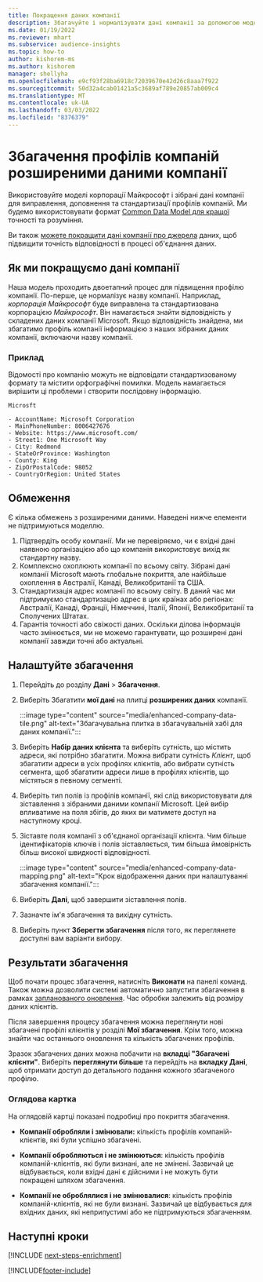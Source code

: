 ```yaml
---
title: Покращення даних компанії
description: Збагачуйте і нормалізувати дані компанії за допомогою моделей Microsoft.
ms.date: 01/19/2022
ms.reviewer: mhart
ms.subservice: audience-insights
ms.topic: how-to
author: kishorem-ms
ms.author: kishorem
manager: shellyha
ms.openlocfilehash: e9cf93f28ba6918c72039670e42d26c8aaa7f922
ms.sourcegitcommit: 50d32a4cab01421a5c3689af789e20857ab009c4
ms.translationtype: MT
ms.contentlocale: uk-UA
ms.lasthandoff: 03/03/2022
ms.locfileid: "8376379"
---
```

# <a name="enrichment-of-company-profiles-with-enhanced-company-data"></a>Збагачення профілів компаній розширеними даними компанії

Використовуйте моделі корпорації Майкрософт і зібрані дані компанії для виправлення, доповнення та стандартизації профілів компаній. Ми будемо використовувати формат [Common Data Model для кращої](/common-data-model/schema/core/applicationcommon/account) точності та розуміння.

Ви також [можете покращити дані компанії про джерела](data-sources-enrichment.md) даних, щоб підвищити точність відповідності в процесі об'єднання даних. 

## <a name="how-we-enhance-company-data"></a>Як ми покращуємо дані компанії

Наша модель проходить двоетапний процес для підвищення профілю компанії. По-перше, це нормалізує назву компанії. Наприклад, *корпорація Майкрософт* буде виправлена та стандартизована корпорацією *Майкрософт*. Він намагається знайти відповідність у складених даних компанії Microsoft. Якщо відповідність знайдена, ми збагатимо профіль компанії інформацією з наших зібраних даних компанії, включаючи назву компанії.


### <a name="example"></a>Приклад

Відомості про компанію можуть не відповідати стандартизованому формату та містити орфографічні помилки. Модель намагається вирішити ці проблеми і створити послідовну інформацію.

```Input
Microsft
```

```Output
- AccountName: Microsoft Corporation
- MainPhoneNumber: 8006427676
- Website: https://www.microsoft.com/
- Street1: One Microsoft Way
- City: Redmond
- StateOrProvince: Washington
- County: King
- ZipOrPostalCode: 98052
- CountryOrRegion: United States
```

## <a name="limitations"></a>Обмеження

Є кілька обмежень з розширеними даними. Наведені нижче елементи не підтримуються моделлю.

1.  Підтвердіть особу компанії. Ми не перевіряємо, чи є вхідні дані наявною організацією або що компанія використовує вихід як стандартну назву.
2.  Комплексно охоплюють компанії по всьому світу. Зібрані дані компанії Microsoft мають глобальне покриття, але найбільше охоплення в Австралії, Канаді, Великобританії та США.
3.  Стандартизація адрес компанії по всьому світу. В даний час ми підтримуємо стандартизацію адрес в цих країнах або регіонах: Австралії, Канаді, Франції, Німеччині, Італії, Японії, Великобританії та Сполучених Штатах.
4.  Гарантія точності або свіжості даних. Оскільки ділова інформація часто змінюється, ми не можемо гарантувати, що розширені дані компанії завжди точні або актуальні.

## <a name="configure-the-enrichment"></a>Налаштуйте збагачення

1. Перейдіть до розділу **Дані** > **Збагачення**.

1. Виберіть Збагатити **мої дані** на плитці **розширених даних** компанії.

   :::image type="content" source="media/enhanced-company-data-tile.png" alt-text="Збагачувальна плитка в збагачувальній хабі для даних компанії.":::

1. Виберіть **Набір даних клієнта** та виберіть сутність, що містить адреси, які потрібно збагатити. Можна вибрати сутність *Клієнт*, щоб збагатити адреси в усіх профілях клієнтів, або вибрати сутність сегмента, щоб збагатити адреси лише в профілях клієнтів, що містяться в певному сегменті.

1. Виберіть тип полів із профілів компанії, які слід використовувати для зіставлення з зібраними даними компанії Microsoft. Цей вибір впливатиме на поля збігів, до яких ви матимете доступ на наступному кроці.

1.  Зіставте поля компанії з об'єднаної організації клієнта. Чим більше ідентифікаторів ключів і полів зіставляється, тим більша ймовірність більш високої швидкості відповідності.

    :::image type="content" source="media/enhanced-company-data-mapping.png" alt-text="Крок відображення даних при налаштуванні збагачення компанії.":::

1. Виберіть **Далі**, щоб завершити зіставлення полів.

1. Зазначте ім'я збагачення та вихідну сутність.

1. Виберіть пункт **Зберегти збагачення** після того, як переглянете доступні вам варіанти вибору.

## <a name="enrichment-results"></a>Результати збагачення

Щоб почати процес збагачення, натисніть **Виконати** на панелі команд. Також можна дозволити системі автоматично запустити збагачення в рамках [запланованого оновлення](system.md#schedule-tab). Час обробки залежить від розміру даних клієнтів.

Після завершення процесу збагачення можна переглянути нові збагачені профілі клієнтів у розділі **Мої збагачення**. Крім того, можна знайти час останнього оновлення та кількість збагачених профілів.

Зразок збагачених даних можна побачити на **вкладці "Збагачені клієнти"**. Виберіть **переглянути більше** та перейдіть на **вкладку Дані**, щоб отримати доступ до детального подання кожного збагаченого профілю.

### <a name="overview-card"></a>Оглядова картка

На оглядовій картці показані подробиці про покриття збагачення. 

* **Компанії обробляли і змінювали:** кількість профілів компаній-клієнтів, які були успішно збагачені.

* **Компанії обробляються і не змінюються**: кількість профілів компаній-клієнтів, які були визнані, але не змінені. Зазвичай це відбувається, коли вхідні дані є дійсними і не можуть бути покращені шляхом збагачення.

* **Компанії не оброблялися і не змінювалися**: кількість профілів компаній-клієнтів, які не були визнані. Зазвичай це відбувається для вхідних даних, які неприпустимі або не підтримуються збагаченням.

## <a name="next-steps"></a>Наступні кроки

[!INCLUDE [next-steps-enrichment](../includes/next-steps-enrichment.md)]

[!INCLUDE[footer-include](../includes/footer-banner.md)]
